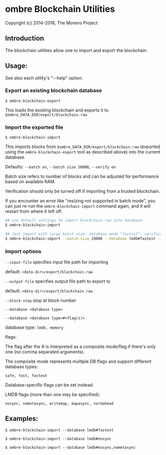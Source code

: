 # ombre Blockchain Utilities

Copyright (c) 2014-2018, The Monero Project

## Introduction

The blockchain utilities allow one to import and export the blockchain.

## Usage:

See also each utility's "--help" option.

### Export an existing blockchain database

`$ ombre-blockchain-export`

This loads the existing blockchain and exports it to `$ombre_DATA_DIR/export/blockchain.raw`

### Import the exported file

`$ ombre-blockchain-import`

This imports blocks from `$ombre_DATA_DIR/export/blockchain.raw` (exported using the
`ombre-blockchain-export` tool as described above) into the current database.

Defaults: `--batch on`, `--batch size 20000`, `--verify on`

Batch size refers to number of blocks and can be adjusted for performance based on available RAM.

Verification should only be turned off if importing from a trusted blockchain.

If you encounter an error like "resizing not supported in batch mode", you can just re-run
the `ombre-blockchain-import` command again, and it will restart from where it left off.

```bash
## use default settings to import blockchain.raw into database
$ ombre-blockchain-import

## fast import with large batch size, database mode "fastest", verification off
$ ombre-blockchain-import --batch-size 20000 --database lmdb#fastest --verify off

```

### Import options

`--input-file`
specifies input file path for importing

default: `<data-dir>/export/blockchain.raw`

`--output-file`
specifies output file path to export to

default: `<data-dir>/export/blockchain.raw`

`--block-stop`
stop at block number

`--database <database type>`

`--database <database type>#<flag(s)>`

database type: `lmdb, memory`

flags:

The flag after the # is interpreted as a composite mode/flag if there's only
one (no comma separated arguments).

The composite mode represents multiple DB flags and support different database types:

`safe, fast, fastest`

Database-specific flags can be set instead.

LMDB flags (more than one may be specified):

`nosync, nometasync, writemap, mapasync, nordahead`

## Examples:

```
$ ombre-blockchain-import --database lmdb#fastest

$ ombre-blockchain-import --database lmdb#nosync

$ ombre-blockchain-import --database lmdb#nosync,nometasync
```
